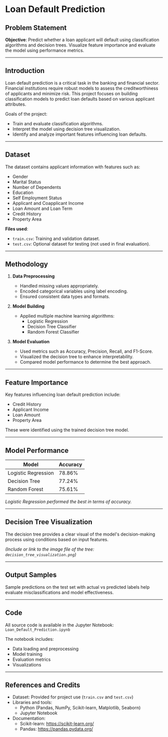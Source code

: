 # Loan Default Prediction

## Problem Statement

**Objective**: Predict whether a loan applicant will default using classification algorithms and decision trees. Visualize feature importance and evaluate the model using performance metrics.

---

## Introduction

Loan default prediction is a critical task in the banking and financial sector. Financial institutions require robust models to assess the creditworthiness of applicants and minimize risk. This project focuses on building classification models to predict loan defaults based on various applicant attributes.

Goals of the project:
- Train and evaluate classification algorithms.
- Interpret the model using decision tree visualization.
- Identify and analyze important features influencing loan defaults.

---

## Dataset

The dataset contains applicant information with features such as:
- Gender  
- Marital Status  
- Number of Dependents  
- Education  
- Self Employment Status  
- Applicant and Coapplicant Income  
- Loan Amount and Loan Term  
- Credit History  
- Property Area  

**Files used**:
- `train.csv`: Training and validation dataset.
- `test.csv`: Optional dataset for testing (not used in final evaluation).

---

## Methodology

1. **Data Preprocessing**
   - Handled missing values appropriately.
   - Encoded categorical variables using label encoding.
   - Ensured consistent data types and formats.

2. **Model Building**
   - Applied multiple machine learning algorithms:
     - Logistic Regression
     - Decision Tree Classifier
     - Random Forest Classifier

3. **Model Evaluation**
   - Used metrics such as Accuracy, Precision, Recall, and F1-Score.
   - Visualized the decision tree to enhance interpretability.
   - Compared model performance to determine the best approach.

---

## Feature Importance

Key features influencing loan default prediction include:
- Credit History  
- Applicant Income  
- Loan Amount  
- Property Area  

These were identified using the trained decision tree model.

---

## Model Performance

| Model                 | Accuracy |
|-----------------------|----------|
| Logistic Regression   | 78.86%   |
| Decision Tree         | 77.24%   |
| Random Forest         | 75.61%   |

_Logistic Regression performed the best in terms of accuracy._

---

## Decision Tree Visualization

The decision tree provides a clear visual of the model's decision-making process using conditions based on input features.

*(Include or link to the image file of the tree: `decision_tree_visualization.png`)*

---

## Output Samples

Sample predictions on the test set with actual vs predicted labels help evaluate misclassifications and model effectiveness.

---

## Code

All source code is available in the Jupyter Notebook:  
`Loan_Default_Prediction.ipynb`

The notebook includes:
- Data loading and preprocessing
- Model training
- Evaluation metrics
- Visualizations

---

## References and Credits

- Dataset: Provided for project use (`train.csv` and `test.csv`)
- Libraries and tools:
  - Python (Pandas, NumPy, Scikit-learn, Matplotlib, Seaborn)
  - Jupyter Notebook
- Documentation:
  - Scikit-learn: https://scikit-learn.org/
  - Pandas: https://pandas.pydata.org/
